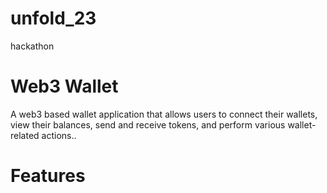 # unfold_23
hackathon

# Web3 Wallet
A web3 based wallet application that allows users to connect their wallets, view their balances, send and receive tokens, and perform various wallet-related actions..

# Features
